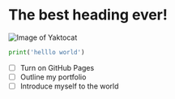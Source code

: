 # The best heading ever! 

![Image of Yaktocat](https://octodex.github.com/images/yaktocat.png)

```py
print('helllo world')
```

- [ ] Turn on GitHub Pages
- [ ] Outline my portfolio
- [ ] Introduce myself to the world
